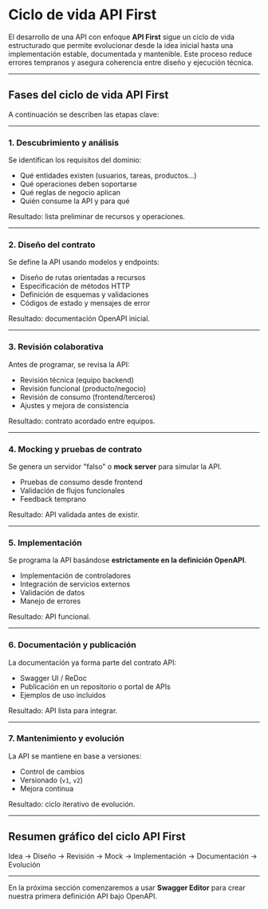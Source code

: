 # Ciclo de vida API First

El desarrollo de una API con enfoque **API First** sigue un ciclo de vida estructurado que permite evolucionar desde la idea inicial hasta una implementación estable, documentada y mantenible. Este proceso reduce errores tempranos y asegura coherencia entre diseño y ejecución técnica.

---

## Fases del ciclo de vida API First

A continuación se describen las etapas clave:

---

### 1. Descubrimiento y análisis

Se identifican los requisitos del dominio:

* Qué entidades existen (usuarios, tareas, productos…)
* Qué operaciones deben soportarse
* Qué reglas de negocio aplican
* Quién consume la API y para qué

Resultado: lista preliminar de recursos y operaciones.

---

### 2. Diseño del contrato

Se define la API usando modelos y endpoints:

* Diseño de rutas orientadas a recursos
* Especificación de métodos HTTP
* Definición de esquemas y validaciones
* Códigos de estado y mensajes de error

Resultado: documentación OpenAPI inicial.

---

### 3. Revisión colaborativa

Antes de programar, se revisa la API:

* Revisión técnica (equipo backend)
* Revisión funcional (producto/negocio)
* Revisión de consumo (frontend/terceros)
* Ajustes y mejora de consistencia

Resultado: contrato acordado entre equipos.

---

### 4. Mocking y pruebas de contrato

Se genera un servidor "falso" o **mock server** para simular la API.

* Pruebas de consumo desde frontend
* Validación de flujos funcionales
* Feedback temprano

Resultado: API validada antes de existir.

---

### 5. Implementación

Se programa la API basándose **estrictamente en la definición OpenAPI**.

* Implementación de controladores
* Integración de servicios externos
* Validación de datos
* Manejo de errores

Resultado: API funcional.

---

### 6. Documentación y publicación

La documentación ya forma parte del contrato API:

* Swagger UI / ReDoc
* Publicación en un repositorio o portal de APIs
* Ejemplos de uso incluidos

Resultado: API lista para integrar.

---

### 7. Mantenimiento y evolución

La API se mantiene en base a versiones:

* Control de cambios
* Versionado (`v1`, `v2`)
* Mejora continua

Resultado: ciclo iterativo de evolución.

---

## Resumen gráfico del ciclo API First

Idea → Diseño → Revisión → Mock → Implementación → Documentación → Evolución

---

En la próxima sección comenzaremos a usar **Swagger Editor** para crear nuestra primera definición API bajo OpenAPI.